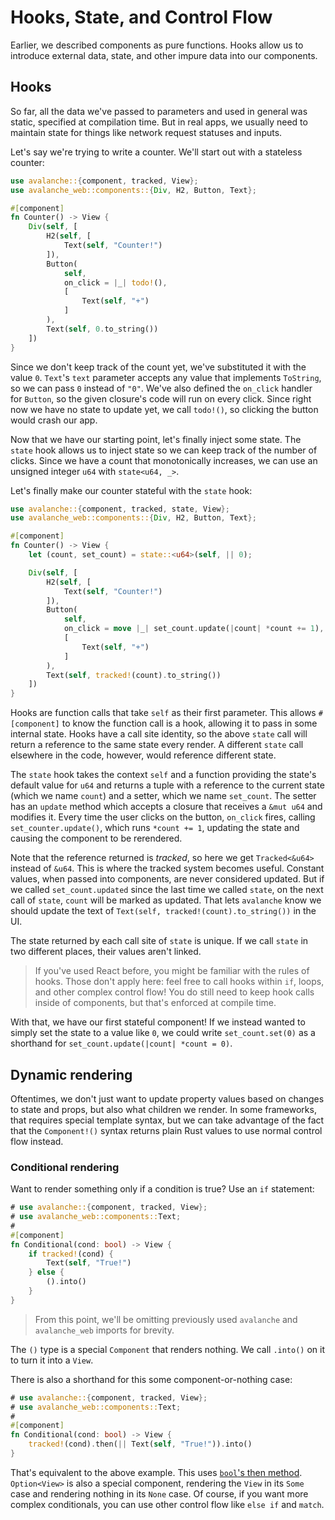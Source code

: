 # Hooks, State, and Control Flow

Earlier, we described components as pure functions. Hooks allow us 
to introduce external data, state, and other impure data into our components.

## Hooks

So far, all the data we've passed to parameters and used in general was static, specified at compilation time.
But in real apps, we usually need to maintain state for things like network request statuses and inputs.

Let's say we're trying to write a counter. We'll start out with a stateless counter:

```rust
use avalanche::{component, tracked, View};
use avalanche_web::components::{Div, H2, Button, Text};

#[component]
fn Counter() -> View {
    Div(self, [
        H2(self, [
            Text(self, "Counter!")
        ]),
        Button(
            self,
            on_click = |_| todo!(),
            [
                Text(self, "+")
            ]
        ),
        Text(self, 0.to_string())
    ])
}
```

Since we don't keep track of the count yet, we've substituted it with the value `0`. `Text`'s `text` parameter accepts any value that implements `ToString`,
so we can pass `0` instead of `"0"`. We've also defined the `on_click` handler for `Button`, so the given closure's code will run on every click. 
Since right now we have no state to update yet, we call `todo!()`, so clicking the button would crash our app. 

Now that we have our starting point, let's finally inject some state. The `state` hook allows us to inject
state so we can keep track of the number of clicks. Since we have a count that monotonically increases, we can use an unsigned integer `u64` with `state<u64, _>`.

Let's finally make our counter stateful with the `state` hook:

```rust
use avalanche::{component, tracked, state, View};
use avalanche_web::components::{Div, H2, Button, Text};

#[component]
fn Counter() -> View {
    let (count, set_count) = state::<u64>(self, || 0);

    Div(self, [
        H2(self, [
            Text(self, "Counter!")
        ]),
        Button(
            self,
            on_click = move |_| set_count.update(|count| *count += 1),
            [
                Text(self, "+")
            ]
        ),
        Text(self, tracked!(count).to_string())
    ])
}
```

Hooks are function calls that take `self` as their first parameter. This allows `#[component]` to know the function call is 
a hook, allowing it to pass in some internal state. Hooks have a call site identity, so the above `state` call will return a reference
to the same state every render. A different `state` call elsewhere in the code, however, would reference different state. 

The `state` hook takes the context `self` and a function providing the state's default value for `u64` and returns a tuple with a reference to the 
current state (which we name `count`) and a setter, which we name `set_count`. The setter has an `update` method which accepts a closure that receives a `&mut u64` and modifies it. Every time the user clicks on the button, `on_click` fires, calling `set_counter.update()`, which runs 
`*count += 1`, updating the state and causing the component to be rerendered. 

Note that the reference returned is _tracked_, so here we get `Tracked<&u64>` instead of `&u64`. This is where the tracked system becomes useful.
Constant values, when passed into components, are never considered updated. But if we called `set_count.updated` since the last time we called `state`,
on the next call of `state`, `count` will be marked as updated. That lets `avalanche` know we should update the text of `Text(self, tracked!(count).to_string())` in the UI.

The state returned by each call site of `state` is unique. If we call `state` in two different places, their values aren't linked.

> If you've used React before, you might be familiar with the rules of hooks. Those don't apply here:
> feel free to call hooks within `if`, loops, and other complex control flow! You do still need to 
> keep hook calls inside of components, but that's enforced at compile time.

With that, we have our first stateful component! If we instead wanted to simply 
set the state to a value like `0`, we could write `set_count.set(0)` as a shorthand for `set_count.update(|count| *count = 0)`.

## Dynamic rendering

Oftentimes, we don't just want to update property values based on changes to state and props, but also what children we render.
In some frameworks, that requires special template syntax, but we can take advantage of the fact that the `Component!()` syntax returns plain 
Rust values to use normal control flow instead.

### Conditional rendering

Want to render something only if a condition is true? Use an `if` statement:

```rust
# use avalanche::{component, tracked, View};
# use avalanche_web::components::Text;
#
#[component]
fn Conditional(cond: bool) -> View {
    if tracked!(cond) {
        Text(self, "True!")
    } else {
        ().into()
    }
}
```

> From this point, we'll be omitting previously used `avalanche` and `avalanche_web` imports for brevity.

The `()` type is a special `Component` that renders nothing. We call `.into()` on it to turn it into a `View`.

There is also a shorthand for this some component-or-nothing case:

```rust
# use avalanche::{component, tracked, View};
# use avalanche_web::components::Text;
#
#[component]
fn Conditional(cond: bool) -> View {
    tracked!(cond).then(|| Text(self, "True!")).into()
}
```

That's equivalent to the above example. This uses [`bool`'s then method](https://doc.rust-lang.org/std/primitive.bool.html#method.then).
 `Option<View>` is also a special component, rendering the `View` in its `Some` case and rendering nothing in its 
 `None` case. Of course, if you want more complex conditionals, you can use other control flow like `else if` and 
 `match`.